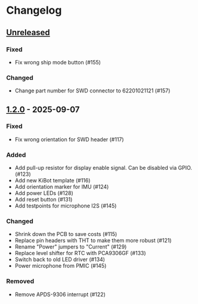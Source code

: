 # Changelog

## [Unreleased]

### Fixed

-   Fix wrong ship mode button (#155)

### Changed

-	Change part number for SWD connector to 62201021121 (#157)

## [1.2.0] - 2025-09-07

### Fixed

-   Fix wrong orientation for SWD header (#117)

### Added

-   Add pull-up resistor for display enable signal. Can be disabled via GPIO. (#123)
-   Add new KiBot template (#116)
-   Add orientation marker for IMU (#124)
-   Add power LEDs (#128)
-   Add reset button (#131)
-   Add testpoints for microphone I2S (#145)

### Changed

-   Shrink down the PCB to save costs (#115)
-   Replace pin headers with THT to make them more robust (#121)
-   Rename "Power" jumpers to "Current" (#129)
-   Replace level shifter for RTC with PCA9306GF (#133)
-   Switch back to old LED driver (#134)
-   Power microphone from PMIC (#145)

### Removed

-   Remove APDS-9306 interrupt (#122)

[Unreleased]: https://github.com/ZSWatch/Watch-DevKit-HW/compare/1.2.0...HEAD

[1.2.0]: https://github.com/ZSWatch/Watch-DevKit-HW/compare/fc3844fb6a647a23e214f3085a47ce2212e0d98a...1.2.0
